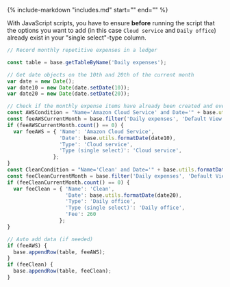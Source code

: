 {%
    include-markdown "includes.md"
    start="<!--add-row-example-start-->"
    end="<!--add-row-example-end-->"
%}

With JavaScript scripts, you have to ensure **before** running the script that the options you want to add (in this case `Cloud service` and `Daily office`) already exist in your "single select"-type column.

``` javascript
// Record monthly repetitive expenses in a ledger

const table = base.getTableByName('Daily expenses');

// Get date objects on the 10th and 20th of the current month
var date = new Date();
var date10 = new Date(date.setDate(10));
var date20 = new Date(date.setDate(20));

// Check if the monthly expense items have already been created and eventually create them
const AWSCondition = "Name='Amazon Cloud Service' and Date='" + base.utils.formatDate(date10) + "'";
const feeAWSCurrentMonth = base.filter('Daily expenses', 'Default View', AWSCondition);
if (feeAWSCurrentMonth.count() == 0) {
  var feeAWS = { 'Name': 'Amazon Cloud Service', 
                 'Date': base.utils.formatDate(date10),
                 'Type': 'Cloud service',
                 'Type (single select)': 'Cloud service',
               };
}
const CleanCondition = "Name='Clean' and Date='" + base.utils.formatDate(date20) + "'";
const feeCleanCurrentMonth = base.filter('Daily expenses', 'Default View', CleanCondition);
if (feeCleanCurrentMonth.count() == 0) {
  var feeClean = { 'Name': 'Clean', 
                   'Date': base.utils.formatDate(date20),
                   'Type': 'Daily office',
                   'Type (single select)': 'Daily office',
                   'Fee': 260
                 };
}

// Auto add data (if needed)
if (feeAWS) {
  base.appendRow(table, feeAWS);
}
if (feeClean) {
  base.appendRow(table, feeClean);
}
```
